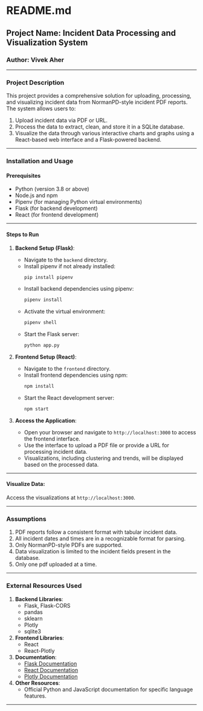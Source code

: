
# README.md

## Project Name: Incident Data Processing and Visualization System

### Author: Vivek Aher

---

### Project Description

This project provides a comprehensive solution for uploading, processing, and visualizing incident data from NormanPD-style incident PDF reports. The system allows users to:

1. Upload incident data via PDF or URL.
2. Process the data to extract, clean, and store it in a SQLite database.
3. Visualize the data through various interactive charts and graphs using a React-based web interface and a Flask-powered backend.

---

### Installation and Usage

#### Prerequisites

- Python (version 3.8 or above)
- Node.js and npm
- Pipenv (for managing Python virtual environments)
- Flask (for backend development)
- React (for frontend development)

---

#### Steps to Run

1. **Backend Setup (Flask)**:
    - Navigate to the `backend` directory.
    - Install pipenv if not already installed:
      ```bash
      pip install pipenv
      ```
    - Install backend dependencies using pipenv:
      ```bash
      pipenv install
      ```
    - Activate the virtual environment:
      ```bash
      pipenv shell
      ```
    - Start the Flask server:
      ```bash
      python app.py
      ```

2. **Frontend Setup (React)**:
    - Navigate to the `frontend` directory.
    - Install frontend dependencies using npm:
      ```bash
      npm install
      ```
    - Start the React development server:
      ```bash
      npm start
      ```

3. **Access the Application**:
    - Open your browser and navigate to `http://localhost:3000` to access the frontend interface.
    - Use the interface to upload a PDF file or provide a URL for processing incident data.
    - Visualizations, including clustering and trends, will be displayed based on the processed data.

---
#### Visualize Data:

Access the visualizations at `http://localhost:3000`.

---

### Assumptions

1. PDF reports follow a consistent format with tabular incident data.
2. All incident dates and times are in a recognizable format for parsing.
3. Only NormanPD-style PDFs are supported.
4. Data visualization is limited to the incident fields present in the database.
5. Only one pdf uploaded at a time.

---
### External Resources Used

1. **Backend Libraries**:
    - Flask, Flask-CORS
    - pandas
    - sklearn
    - Plotly
    - sqlite3
2. **Frontend Libraries**:
    - React
    - React-Plotly
3. **Documentation**:
    - [Flask Documentation](https://flask.palletsprojects.com/)
    - [React Documentation](https://reactjs.org/)
    - [Plotly Documentation](https://plotly.com/javascript/react/)
4. **Other Resources**:
    - Official Python and JavaScript documentation for specific language features.

---